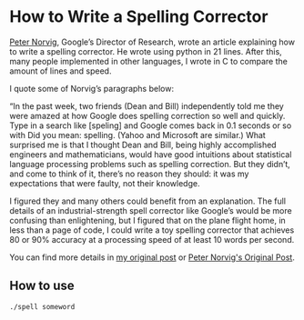 # How to Write a Spelling Corrector

[Peter Norvig](http://norvig.com/), Google’s Director of Research, wrote an article explaining how to write a spelling corrector. He wrote using python in 21 lines. After this, many people implemented in other languages, I wrote in C to compare the amount of lines and speed.

I quote some of Norvig’s paragraphs below:

“In the past week, two friends (Dean and Bill) independently told me they were amazed at how Google does spelling correction so well and quickly. Type in a search like [speling] and Google comes back in 0.1 seconds or so with Did you mean: spelling. (Yahoo and Microsoft are similar.) What surprised me is that I thought Dean and Bill, being highly accomplished engineers and mathematicians, would have good intuitions about statistical language processing problems such as spelling correction. But they didn’t, and come to think of it, there’s no reason they should: it was my expectations that were faulty, not their knowledge.

I figured they and many others could benefit from an explanation. The full details of an industrial-strength spell corrector like Google’s would be more confusing than enlightening, but I figured that on the plane flight home, in less than a page of code, I could write a toy spelling corrector that achieves 80 or 90% accuracy at a processing speed of at least 10 words per second.

You can find more details in [my original post](http://marcelotoledo.com/how-to-write-a-spelling-corrector/) or [Peter Norvig's Original Post](http://norvig.com/spell-correct.html).

## How to use

`./spell someword`
